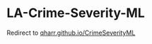 # LA-Crime-Severity-ML
Redirect to [qharr.github.io/CrimeSeverityML](https://qharr.github.io/CrimeSeverityML/)

